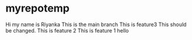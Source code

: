 # myrepotemp
Hi my name is Riyanka
This is the main branch
This is feature3 This should be changed.
This is feature 2
This is feature 1
hello